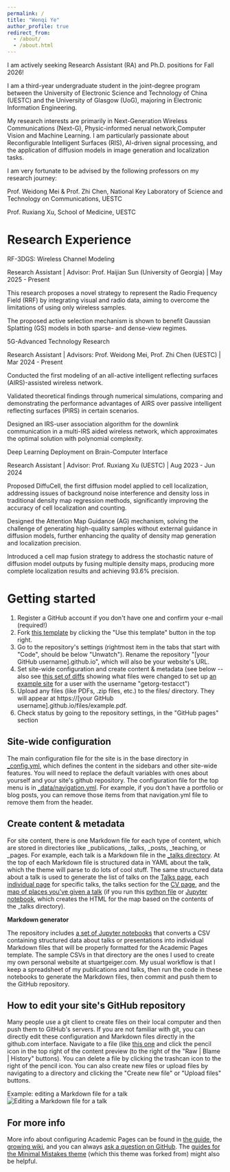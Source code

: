 ```yaml
---
permalink: /
title: "Wenqi Ye"
author_profile: true
redirect_from: 
  - /about/
  - /about.html
---
```


I am actively seeking Research Assistant (RA) and Ph.D. positions for Fall 2026!

I am a third-year undergraduate student in the joint-degree program between the University of Electronic Science and Technology of China (UESTC) and the University of Glasgow (UoG), majoring in Electronic Information Engineering.

My research interests are primarily in Next-Generation Wireless Communications (Next-G), Physic-informed nerual network,Computer Vision and Machine Learning. I am particularly passionate about Reconfigurable Intelligent Surfaces (RIS), AI-driven signal processing, and the application of diffusion models in image generation and localization tasks.

I am very fortunate to be advised by the following professors on my research journey:

Prof. Weidong Mei & Prof. Zhi Chen, National Key Laboratory of Science and Technology on Communications, UESTC

Prof. Ruxiang Xu, School of Medicine, UESTC

Research Experience
======

RF-3DGS: Wireless Channel Modeling

Research Assistant | Advisor: Prof. Haijian Sun (University of Georgia) | May 2025 - Present

This research proposes a novel strategy to represent the Radio Frequency Field (RRF) by integrating visual and radio data, aiming to overcome the limitations of using only wireless samples.

The proposed active selection mechanism is shown to benefit Gaussian Splatting (GS) models in both sparse- and dense-view regimes.

5G-Advanced Technology Research

Research Assistant | Advisors: Prof. Weidong Mei, Prof. Zhi Chen (UESTC) | Mar 2024 - Present

Conducted the first modeling of an all-active intelligent reflecting surfaces (AIRS)-assisted wireless network.

Validated theoretical findings through numerical simulations, comparing and demonstrating the performance advantages of AIRS over passive intelligent reflecting surfaces (PIRS) in certain scenarios.

Designed an IRS-user association algorithm for the downlink communication in a multi-IRS aided wireless network, which approximates the optimal solution with polynomial complexity.

Deep Learning Deployment on Brain-Computer Interface

Research Assistant | Advisor: Prof. Ruxiang Xu (UESTC) | Aug 2023 - Jun 2024

Proposed DiffuCell, the first diffusion model applied to cell localization, addressing issues of background noise interference and density loss in traditional density map regression methods, significantly improving the accuracy of cell localization and counting.

Designed the Attention Map Guidance (AG) mechanism, solving the challenge of generating high-quality samples without external guidance in diffusion models, further enhancing the quality of density map generation and localization precision.

Introduced a cell map fusion strategy to address the stochastic nature of diffusion model outputs by fusing multiple density maps, producing more complete localization results and achieving 93.6% precision.

Getting started
======
1. Register a GitHub account if you don't have one and confirm your e-mail (required!)
1. Fork [this template](https://github.com/academicpages/academicpages.github.io) by clicking the "Use this template" button in the top right. 
1. Go to the repository's settings (rightmost item in the tabs that start with "Code", should be below "Unwatch"). Rename the repository "[your GitHub username].github.io", which will also be your website's URL.
1. Set site-wide configuration and create content & metadata (see below -- also see [this set of diffs](http://archive.is/3TPas) showing what files were changed to set up [an example site](https://getorg-testacct.github.io) for a user with the username "getorg-testacct")
1. Upload any files (like PDFs, .zip files, etc.) to the files/ directory. They will appear at https://[your GitHub username].github.io/files/example.pdf.  
1. Check status by going to the repository settings, in the "GitHub pages" section

Site-wide configuration
------
The main configuration file for the site is in the base directory in [_config.yml](https://github.com/academicpages/academicpages.github.io/blob/master/_config.yml), which defines the content in the sidebars and other site-wide features. You will need to replace the default variables with ones about yourself and your site's github repository. The configuration file for the top menu is in [_data/navigation.yml](https://github.com/academicpages/academicpages.github.io/blob/master/_data/navigation.yml). For example, if you don't have a portfolio or blog posts, you can remove those items from that navigation.yml file to remove them from the header. 

Create content & metadata
------
For site content, there is one Markdown file for each type of content, which are stored in directories like _publications, _talks, _posts, _teaching, or _pages. For example, each talk is a Markdown file in the [_talks directory](https://github.com/academicpages/academicpages.github.io/tree/master/_talks). At the top of each Markdown file is structured data in YAML about the talk, which the theme will parse to do lots of cool stuff. The same structured data about a talk is used to generate the list of talks on the [Talks page](https://academicpages.github.io/talks), each [individual page](https://academicpages.github.io/talks/2012-03-01-talk-1) for specific talks, the talks section for the [CV page](https://academicpages.github.io/cv), and the [map of places you've given a talk](https://academicpages.github.io/talkmap.html) (if you run this [python file](https://github.com/academicpages/academicpages.github.io/blob/master/talkmap.py) or [Jupyter notebook](https://github.com/academicpages/academicpages.github.io/blob/master/talkmap.ipynb), which creates the HTML for the map based on the contents of the _talks directory).

**Markdown generator**

The repository includes [a set of Jupyter notebooks](https://github.com/academicpages/academicpages.github.io/tree/master/markdown_generator
) that converts a CSV containing structured data about talks or presentations into individual Markdown files that will be properly formatted for the Academic Pages template. The sample CSVs in that directory are the ones I used to create my own personal website at stuartgeiger.com. My usual workflow is that I keep a spreadsheet of my publications and talks, then run the code in these notebooks to generate the Markdown files, then commit and push them to the GitHub repository.

How to edit your site's GitHub repository
------
Many people use a git client to create files on their local computer and then push them to GitHub's servers. If you are not familiar with git, you can directly edit these configuration and Markdown files directly in the github.com interface. Navigate to a file (like [this one](https://github.com/academicpages/academicpages.github.io/blob/master/_talks/2012-03-01-talk-1.md) and click the pencil icon in the top right of the content preview (to the right of the "Raw | Blame | History" buttons). You can delete a file by clicking the trashcan icon to the right of the pencil icon. You can also create new files or upload files by navigating to a directory and clicking the "Create new file" or "Upload files" buttons. 

Example: editing a Markdown file for a talk
![Editing a Markdown file for a talk](/images/editing-talk.png)

For more info
------
More info about configuring Academic Pages can be found in [the guide](https://academicpages.github.io/markdown/), the [growing wiki](https://github.com/academicpages/academicpages.github.io/wiki), and you can always [ask a question on GitHub](https://github.com/academicpages/academicpages.github.io/discussions). The [guides for the Minimal Mistakes theme](https://mmistakes.github.io/minimal-mistakes/docs/configuration/) (which this theme was forked from) might also be helpful.
